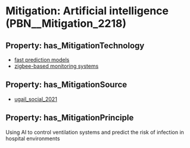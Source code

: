 # Mitigation: __Artificial intelligence__ (PBN__Mitigation_2218)

## Property: has_MitigationTechnology

* [fast prediction models](../Technology/PBN__Technology_4334)
* [zigbee-based monitoring systems](../Technology/PBN__Technology_4335)

## Property: has_MitigationSource

* [ugail_social_2021](../Article/PBN__Article_186)

## Property: has_MitigationPrinciple

Using AI to control ventilation systems and predict the risk of infection in hospital environments

